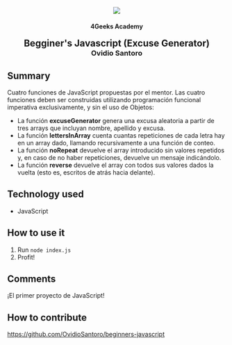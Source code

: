 <p align="center">
  <img src="https://assets.breatheco.de/apis/img/images.php?blob&random&cat=icon&tags=4geeks,128">
  <h4 align="center">4Geeks Academy</h4>
</p>

<p>
    <h2 align="center" style="margin: 0"> Begginer's Javascript (Excuse Generator)</h2>
    <h3 align="center" style="margin-top: 0"> Ovidio Santoro</h3>
</p>

## Summary

Cuatro funciones de JavaScript propuestas por el mentor. Las cuatro funciones deben ser construidas utilizando programación funcional imperativa exclusivamente, y sin el uso de Objetos:

* La función **excuseGenerator** genera una excusa aleatoria a partir de tres arrays que incluyan nombre, apellido y excusa.
* La función **lettersInArray** cuenta cuantas repeticiones de cada letra hay en un array dado, llamando recursivamente a una función de conteo.
* La función **noRepeat** devuelve el array introducido sin valores repetidos y, en caso de no haber repeticiones, devuelve un mensaje indicándolo.
* La función **reverse** devuelve el array con todos sus valores dados la vuelta (esto es, escritos de atrás hacia delante).

## Technology used

* JavaScript

## How to use it

1. Run `node index.js`
2. Profit!

## Comments

¡El primer proyecto de JavaScript!

## How to contribute

https://github.com/OvidioSantoro/beginners-javascript
